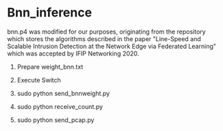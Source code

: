 # Bnn_inference

bnn.p4 was modified for our purposes, originating from the repository which stores the algorithms described in the paper "Line-Speed and Scalable Intrusion Detection at the Network Edge via Federated Learning" which was accepted by IFIP Networking 2020.

1) Prepare weight_bnn.txt

2) Execute Switch

3) sudo python send_bnnweight.py

4) sudo python receive_count.py

5) sudo python send_pcap.py
